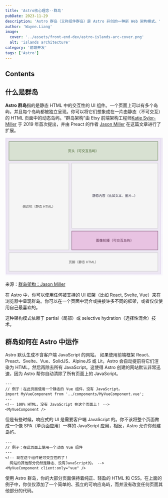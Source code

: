 ```yaml
---
title: 'Astro核心理念--群岛'
pubDate: 2023-11-29
description: 'Astro 群岛（又称组件群岛）是 Astro 开创的一种新 Web 架构模式。'
author: 'Wayne.Liang'
image:
  cover: '../assets/front-end-dev/astro-islands-arc-cover.png'
  alt: 'islands architecture'
category: '前端开发'
tags: ['Astro']
---
```


## Contents

## 什么是群岛

**Astro 群岛**指的是静态 HTML 中的交互性的 UI 组件。一个页面上可以有多个岛屿，并且每个岛屿都被独立呈现。你可以将它们想象成在一片由静态（不可交互）的 HTML 页面中的动态岛屿。“群岛架构”由 Etsy 前端架构工程师[Katie Sylor-Miller](https://twitter.com/ksylor) 于 2019 年首次提出，并由 Preact 的作者 [Jason Miller](https://jasonformat.com/islands-architecture/) 在这篇文章进行了扩展。

![群岛架构](../assets/front-end-dev/astro-islands-arc.png)

来源：[群岛架构：Jason Miller](https://jasonformat.com/islands-architecture/)

在 Astro 中，你可以使用任何被支持的 UI 框架（比如 React, Svelte, Vue）来在浏览器中呈现群岛。你可以在一个页面中混合或拼接许多不同的框架，或者仅仅使用自己最喜欢的。

这种架构模式依赖于 partial（局部）或 selective hydration（选择性混合）技术。

## 群岛如何在 Astro 中运作

Astro 默认生成不含客户端 JavaScript 的网站。 如果使用前端框架 React、Preact、Svelte、Vue、SolidJS、AlpineJS 或 Lit，Astro 会自动提前将它们渲染为 HTML，然后再除去所有 JavaScript。这使得 Astro 创建的网站默认非常迅速，因为 Astro 帮你自动清除了所有页面上的 JavaScript。

```astro
---
// 例子：在此页面使用一个静态的 Vue 组件，没有 JavaScript。
import MyVueComponent from '../components/MyVueComponent.vue';
---
<!-- 100% HTML，没有 JavaScript 在这个页面上！ -->
<MyVueComponent />
```

但是有些时候，响应式的 UI 是需要客户端 JavaScript 的。你不该将整个页面做成一个像 SPA（单页面应用）一样的 JavaScript 应用，相反，Astro 允许你创建岛屿。

```astro
---
// 例子：在此页面上使用一个动态 Vue 组件
---
<!-- 现在这个组件是可交互性的了！
  网站的其他部分仍然是静态、没有JavaScript的。 -->
<MyVueComponent client:only="vue" />
```

使用 Astro 群岛，你的大部分页面保持着纯正、轻盈的 HTML 和 CSS。在上面的例子中，你仅仅添加了一个简单的、孤立的可响应岛屿，而并没有改变任何页面其他部分的代码。
